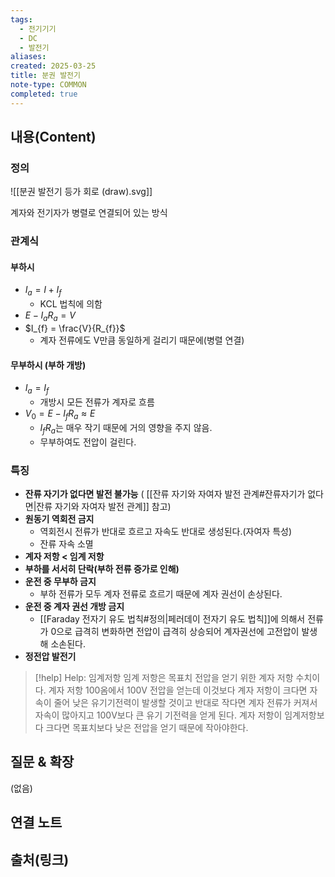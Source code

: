 ```yaml
---
tags:
  - 전기기기
  - DC
  - 발전기
aliases: 
created: 2025-03-25
title: 분권 발전기
note-type: COMMON
completed: true
---
```


## 내용(Content)

### 정의

![[분권 발전기 등가 회로 (draw).svg]]

계자와 전기자가 병렬로 연결되어 있는 방식

### 관계식

#### 부하시

- $I_{a} = I + I_{f}$
	- KCL 법칙에 의함
- $E - I_{a}R_{a} = V$
- $I_{f} = \frac{V}{R_{f}}$
	- 계자 전류에도 V만큼 동일하게 걸리기 때문에(병렬 연결)

#### 무부하시 (부하 개방)

- $I_{a} = I_{f}$
	- 개방시 모든 전류가 계자로 흐름
- $V_{0} = E - I_{f}R_{a} \approx E$
	- $I_{f}R_{a}$는 매우 작기 때문에 거의 영향을 주지 않음.
	- 무부하여도 전압이 걸린다.

### 특징

- **잔류 자기가 없다면 발전 불가능** ( [[잔류 자기와 자여자 발전 관계#잔류자기가 없다면|잔류 자기와 자여자 발전 관계]] 참고)
- **원동기 역회전 금지**
	- 역회전시 전류가 반대로 흐르고 자속도 반대로 생성된다.(자여자 특성)
	- 잔류 자속 소멸
- **계자 저항 < 임계 저항**
- **부하를 서서히 단락(부하 전류 증가로 인해)**
- **운전 중 무부하 금지**
	- 부하 전류가 모두 계자 전류로 흐르기 때문에 계자 권선이 손상된다.
- **운전 중 계자 권선 개방 금지**
	- [[Faraday 전자기 유도 법칙#정의|페러데이 전자기 유도 법칙]]에 의해서 전류가 0으로 급격히 변화하면 전압이 급격히 상승되어 계자권선에 고전압이 발생해 소손된다.
- **정전압 발전기**

>[!help] Help: 임계저항
>임계 저항은 목표치 전압을 얻기 위한 계자 저항 수치이다.
>계자 저항 100옴에서 100V 전압을 얻는데 이것보다 계자 저항이 크다면 자속이 줄어 낮은 유기기전력이 발생할 것이고 반대로 작다면 계자 전류가 커져서 자속이 많아지고 100V보다 큰 유기 기전력을 얻게 된다. 계자 저항이 임계저항보다 크다면 목표치보다 낮은 전압을 얻기 때문에 작아야한다.

## 질문 & 확장


(없음)

## 연결 노트

## 출처(링크)

